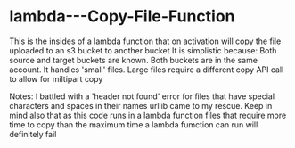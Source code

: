 # lambda---Copy-File-Function
This is the insides of a lambda function that on activation will copy the file 
uploaded to an s3 bucket to another bucket
It is simplistic because:
Both source and target buckets are known.
Both buckets are in the same account.
It handles 'small' files. 
Large files require a different copy API call to allow for miltipart copy

Notes:
I battled with a 'header not found' error for files that have special characters and spaces in their names
urllib came to my rescue.
Keep in mind also that as this code runs in a lambda function files that require more time to copy than the maximum time a lambda fumction can run will definitely fail
